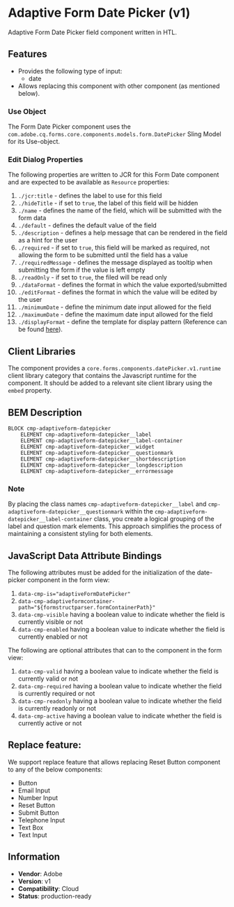 <!--
Copyright 2022 Adobe

Licensed under the Apache License, Version 2.0 (the "License");
you may not use this file except in compliance with the License.
You may obtain a copy of the License at

    http://www.apache.org/licenses/LICENSE-2.0

Unless required by applicable law or agreed to in writing, software
distributed under the License is distributed on an "AS IS" BASIS,
WITHOUT WARRANTIES OR CONDITIONS OF ANY KIND, either express or implied.
See the License for the specific language governing permissions and
limitations under the License.
-->
Adaptive Form Date Picker (v1)
====
Adaptive Form Date Picker field component written in HTL.

## Features

* Provides the following type of input:
  * date
* Allows replacing this component with other component (as mentioned below).

### Use Object
The Form Date Picker component uses the `com.adobe.cq.forms.core.components.models.form.DatePicker` Sling Model for its Use-object.

### Edit Dialog Properties
The following properties are written to JCR for this Form Date component and are expected to be available as `Resource` properties:

1. `./jcr:title` - defines the label to use for this field
2. `./hideTitle` - if set to `true`, the label of this field will be hidden
3. `./name` - defines the name of the field, which will be submitted with the form data
4. `./default` - defines the default value of the field
5. `./description` - defines a help message that can be rendered in the field as a hint for the user
6. `./required` - if set to `true`, this field will be marked as required, not allowing the form to be submitted until the field has a value
7. `./requiredMessage` - defines the message displayed as tooltip when submitting the form if the value is left empty
8. `./readOnly` - if set to `true`, the filed will be read only
9. `./dataFormat` - defines the format in which the value exported/submitted
10. `./editFormat` - defines the format in which the value will be edited by the user
11. `./minimumDate` - define the minimum date input allowed for the field
12. `./maximumDate` - define the maximum date input allowed for the field
13. `./displayFormat` - define the template for display pattern (Reference can be found [here](https://unicode.org/reports/tr35/tr35-dates.html#Date_Format_Patterns)).

## Client Libraries
The component provides a `core.forms.components.datePicker.v1.runtime` client library category that contains the Javascript runtime for the component. 
It should be added to a relevant site client library using the `embed` property.

## BEM Description
```
BLOCK cmp-adaptiveform-datepicker
    ELEMENT cmp-adaptiveform-datepicker__label
    ELEMENT cmp-adaptiveform-datepicker__label-container
    ELEMENT cmp-adaptiveform-datepicker__widget
    ELEMENT cmp-adaptiveform-datepicker__questionmark
    ELEMENT cmp-adaptiveform-datepicker__shortdescription
    ELEMENT cmp-adaptiveform-datepicker__longdescription
    ELEMENT cmp-adaptiveform-datepicker__errormessage
```

### Note
By placing the class names `cmp-adaptiveform-datepicker__label` and `cmp-adaptiveform-datepicker__questionmark` within the `cmp-adaptiveform-datepicker__label-container` class, you create a logical grouping of the label and question mark elements. This approach simplifies the process of maintaining a consistent styling for both elements.

## JavaScript Data Attribute Bindings

The following attributes must be added for the initialization of the date-picker component in the form view:  
 1. `data-cmp-is="adaptiveFormDatePicker"`
 2. `data-cmp-adaptiveformcontainer-path="${formstructparser.formContainerPath}"`
 3. `data-cmp-visible` having a boolean value to indicate whether the field is currently visible or not
 4. `data-cmp-enabled` having a boolean value to indicate whether the field is currently enabled or not

The following are optional attributes that can to the component in the form view:
1. `data-cmp-valid` having a boolean value to indicate whether the field is currently valid or not
2. `data-cmp-required` having a boolean value to indicate whether the field is currently required or not
3. `data-cmp-readonly` having a boolean value to indicate whether the field is currently readonly or not
4. `data-cmp-active` having a boolean value to indicate whether the field is currently active or not

## Replace feature:
We support replace feature that allows replacing Reset Button component to any of the below components:

* Button
* Email Input
* Number Input
* Reset Button
* Submit Button
* Telephone Input
* Text Box
* Text Input
 
 
## Information
* **Vendor**: Adobe
* **Version**: v1
* **Compatibility**: Cloud
* **Status**: production-ready



